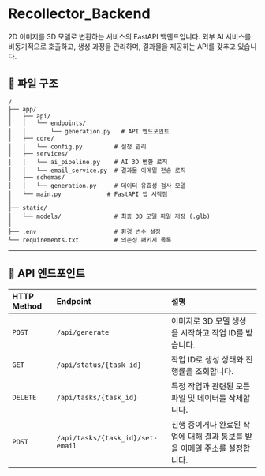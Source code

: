 # Recollector_Backend


2D 이미지를 3D 모델로 변환하는 서비스의 FastAPI 백엔드입니다. 외부 AI 서비스를 비동기적으로 호출하고, 생성 과정을 관리하며, 결과물을 제공하는 API를 갖추고 있습니다.


## 📁 파일 구조

```
/
├── app/
│   ├── api/
│   │   └── endpoints/
│   │       └── generation.py   # API 엔드포인트
│   ├── core/
│   │   └── config.py         # 설정 관리
│   ├── services/
│   │   └── ai_pipeline.py    # AI 3D 변환 로직
│   │   └── email_service.py  # 결과물 이메일 전송 로직
│   ├── schemas/
│   │   └── generation.py     # 데이터 유효성 검사 모델
│   └── main.py             # FastAPI 앱 시작점
│
├── static/
│   └── models/               # 최종 3D 모델 파일 저장 (.glb)
│
├── .env                      # 환경 변수 설정
└── requirements.txt          # 의존성 패키지 목록
```

-----

## 📖 API 엔드포인트

| HTTP Method | Endpoint                | 설명                                                     |
| :---------- | :---------------------- | :------------------------------------------------------- |
| `POST`      | `/api/generate`         | 이미지로 3D 모델 생성을 시작하고 작업 ID를 받습니다.       |
| `GET`       | `/api/status/{task_id}` | 작업 ID로 생성 상태와 진행률을 조회합니다.               |
| `DELETE`    | `/api/tasks/{task_id}`  | 특정 작업과 관련된 모든 파일 및 데이터를 삭제합니다.     |
|`POST`    | `/api/tasks/{task_id}/set-email`|진행 중이거나 완료된 작업에 대해 결과 통보를 받을 이메일 주소를 설정합니다.|
